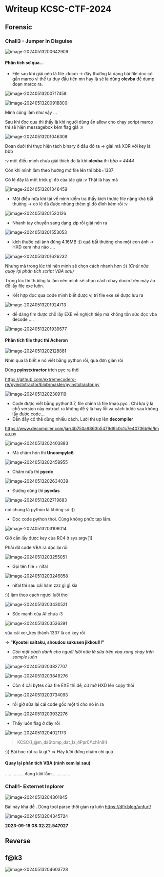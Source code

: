 # Writeup KCSC-CTF-2024

## Forensic

### Chall3 - Jumper In Disguise



![image-20240513200642909](./image/image-20240513200642909.png)



#### Phân tích sơ qua... 

- File sau khi giải nén là file .docm -> đây thường là dạng bài file doc có gắn marco vì thế tư duy đầu tiên mn hay là sẽ là dùng **olevba** để dump đoạn marco ra.

![image-20240513200717458](./image/image-20240513200717458.png)

![image-20240513200918800](./image/image-20240513200918800.png)



Mình cũng làm như vậy ...

Sau khi đọc qua thì thấy là khi người dùng ấn allow cho chạy script marco thì sẽ hiện messagebox kèm flag giả :v 



![image-20240513201046308](./image/image-20240513201046308.png)



Đoạn dưới thì thực hiện tách binary ở đâu đó ra -> giải mã XOR với key là bbb 

:v một điều mình chưa giải thích đc là khi **olevba**  thì *bbb = 4444* 

Còn khi mình làm theo hướng mở file lên thì bbb=1337 

Có lẽ đây là một trick gì đó của tác giả :v Thật là hay mà



![image-20240513201346459](./image/image-20240513201346459.png)





- Một điều nữa khi tải về mình kiểm tra thấy kích thước file nặng khá bất thường -> có lẽ đã được nhúng thêm gì đó đính kèm rồi :v

![image-20240513201520126](./image/image-20240513201520126.png)

- Nhanh tay chuyển sang dạng zip rồi giải nén ra 

![image-20240513201553053](./image/image-20240513201553053.png)

- kích thước cái ảnh đúng 4.16MB :)) quá bất thường cho một con ảnh -> HXD xem như nào .... 



![image-20240513201626232](./image/image-20240513201626232.png)



Nhưng mà trong lúc thi nên mình sẽ chọn cách nhanh hơn :))  *(Chút nữa quay lại phân tích script VBA sau)*

Trong lúc thi thường lú lắm nên mình sẽ chọn cách chạy docm trên máy ảo để lấy file exe luôn.

- Kết hợp đọc qua code mình biết được vị trí file exe sẽ được lưu ra 

![image-20240513201924713](./image/image-20240513201924713.png)

- dễ dàng tìm được chỗ lấy EXE về nghịch tiếp mà không tốn sức đọc vba decode .... 

![image-20240513201939677](./image/image-20240513201939677.png)



#### Phân tích file thực thi Acheron

![image-20240513202128881](./image/image-20240513202128881.png)

Nhìn qua là biết e nó viết bằng python rồi, quá đơn giản ròi 

Dùng **pyinstxtractor** trích pyc ra thôi

https://github.com/extremecoders-re/pyinstxtractor/blob/master/pyinstxtractor.py

![image-20240513202309119](./image/image-20240513202309119.png)

- Code được viết bằng python3.7, file chính là file lmao.pyc . Chỉ lưu ý là chỗ version này extract ra không để ý là hay lỗi và cách bước sau không lấy được code...
- Đến đây có thể dùng nhiều cách. Lười thì up lên **decompiler**

https://www.decompiler.com/jar/4b750a9863b5479d9c0c1c7e40736b9c/lmao.py

![image-20240513202403883](./image/image-20240513202403883.png)

- Mà chăm hơn thì **Uncompyle6**

![image-20240513202458955](./image/image-20240513202458955.png)



- Chăm nữa thì **pycdc**

![image-20240513202634039](./image/image-20240513202634039.png)

- Đường cùng thi **pycdas**

![image-20240513202719883](./image/image-20240513202719883.png)

nói chung là python là không sợ :))



- Đọc code python thoi. Cũng không phức tạp lắm.

![image-20240513203108014](./image/image-20240513203108014.png)



Giờ cần lấy được key của RC4 ở sys.argv[1] 

Phải dở code VBA ra đọc lại rồi



![image-20240513203255051](./image/image-20240513203255051.png)

- Gọi tên file + nifal

![image-20240513203246858](./image/image-20240513203246858.png)

- nifal thì sau cái hàm zzz gì gì kia 

:)) làm theo cách người lười thoi

![image-20240513203430521](./image/image-20240513203430521.png)



- Sức mạnh của AI chưa :3

![image-20240513203536391](./image/image-20240513203536391.png)

sửa cái xor_key thành 1337 là có key rồi 

=> **"Kyoutei saitaku, shoudou sakusen jikkou!!!"**

- *Còn một cách dành cho người lười nữa là sửa trên vba xong chạy trên sample luôn*

![image-20240513203827707](./image/image-20240513203827707.png)

![image-20240513203849276](./image/image-20240513203849276.png)

 



- Còn 4 cái bytes của file EXE thì dễ, cứ mở HXD lên copy thôi

![image-20240513203734093](./image/image-20240513203734093.png)



- rồi giờ sửa lại cái code gốc một tí cho nó in ra 

![image-20240513203932276](./image/image-20240513203932276.png)



- Thấy luôn flag ở đây rồi 

![image-20240513204021173](./image/image-20240513204021173.png)



>  KCSC{I_@m_daStomp_dat_1z_4Ppr0/\ch1n9!}



:)) Bài học rút ra là gì ? => Hãy lười đừng chăm chỉ quá 





#### Quay lại phân tích VBA (rảnh xem lại sau)

............... đang lười lắm ..............

### Chall1- Externet Inplorer



![image-20240513204301845](./image/image-20240513204301845.png)



Bài này khá dễ . Dùng tool parse thời gian ra luôn https://dfir.blog/unfurl/



![image-20240513204345724](./image/image-20240513204345724.png)



**2023-09-18 08:32:22.547027**





## Reverse

## f@k3

![image-20240513204603728](./image/image-20240513204603728.png)



